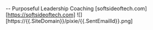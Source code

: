 --
Purposeful Leadership Coaching
[softsideoftech.com][https://softsideoftech.com]
![][https://{{.SiteDomain}}/pixie/{{.SentEmailId}}.png]
